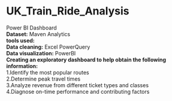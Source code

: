 # UK_Train_Ride_Analysis
Power BI Dashboard<br/>
**Dataset:** Maven Analytics<br/>
**tools used:** <br/>
**Data cleaning:** Excel PowerQuery<br/>
**Data visualization:** PowerBI<br/>
**Creating an exploratory dashboard to help obtain the following information:** <br/>
1.Identify the most popular routes<br/>
2.Determine peak travel times<br/>
3.Analyze revenue from different ticket types and classes<br/>
4.Diagnose on-time performance and contributing factors<br/>
